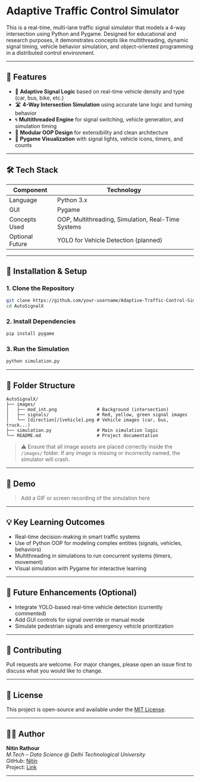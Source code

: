 # Adaptive Traffic Control Simulator

This is a real-time, multi-lane traffic signal simulator that models a 4-way intersection using Python and Pygame. Designed for educational and research purposes, it demonstrates concepts like multithreading, dynamic signal timing, vehicle behavior simulation, and object-oriented programming in a distributed control environment.

---

## 🎯 Features

- 🧠 **Adaptive Signal Logic** based on real-time vehicle density and type (car, bus, bike, etc.)
- 🛣️ **4-Way Intersection Simulation** using accurate lane logic and turning behavior
- 🌀 **Multithreaded Engine** for signal switching, vehicle generation, and simulation timing
- 🧱 **Modular OOP Design** for extensibility and clean architecture
- 🎨 **Pygame Visualization** with signal lights, vehicle icons, timers, and counts

---

## 🛠 Tech Stack

| Component       | Technology          |
|----------------|---------------------|
| Language        | Python 3.x          |
| GUI             | Pygame              |
| Concepts Used   | OOP, Multithreading, Simulation, Real-Time Systems |
| Optional Future | YOLO for Vehicle Detection (planned) |

---

## 🚀 Installation & Setup

### 1. Clone the Repository

```bash
git clone https://github.com/your-username/Adaptive-Traffic-Control-Simulator.git
cd AutoSignalX
```

### 2. Install Dependencies

```bash
pip install pygame
```

### 3. Run the Simulation

```bash
python simulation.py
```

---

## 📁 Folder Structure

```
AutoSignalX/
├── images/
│   ├── mod_int.png               # Background (intersection)
│   ├── signals/                  # Red, yellow, green signal images
│   └── [direction]/[vehicle].png # Vehicle images (car, bus, truck...)
├── simulation.py                 # Main simulation logic
└── README.md                     # Project documentation
```

> ⚠️ Ensure that all image assets are placed correctly inside the `/images/` folder. If any image is missing or incorrectly named, the simulator will crash.

---

## 🎥 Demo

> Add a GIF or screen recording of the simulation here

---

## 💡 Key Learning Outcomes

* Real-time decision-making in smart traffic systems  
* Use of Python OOP for modeling complex entities (signals, vehicles, behaviors)  
* Multithreading in simulations to run concurrent systems (timers, movement)  
* Visual simulation with Pygame for interactive learning

---

## 📌 Future Enhancements (Optional)

* Integrate YOLO-based real-time vehicle detection (currently commented)  
* Add GUI controls for signal override or manual mode  
* Simulate pedestrian signals and emergency vehicle prioritization

---

## 🤝 Contributing

Pull requests are welcome. For major changes, please open an issue first to discuss what you would like to change.

---

## 📜 License

This project is open-source and available under the [MIT License](LICENSE).

---

## 👩‍💻 Author

**Nitin Rathour**  
*M.Tech – Data Science @ Delhi Technological University*  
GitHub: [Nitin](https://github.com/its-nitin-rathour)  
Project: [Link](https://github.com/its-nitin-rathour/Adaptive-Traffic-Control-Simulator)

---
